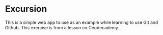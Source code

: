 # Excursion

This is a simple web app to use as an example while learning to use Git and Github.
This exercise is from a lesson on Ceodecademy.
